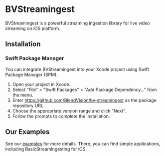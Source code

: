 # BVStreamingest
BVStreamingest is a powerful streaming ingestion library for live video streaming on iOS platform.

## Installation
### Swift Package Manager
You can integrate BVStreamingest into your Xcode project using Swift Package Manager (SPM).

1. Open your project in Xcode.
2. Select "File" > "Swift Packages" > "Add Package Dependency..." from the menu.
3. Enter https://github.com/BlendVision/bv-streamingest as the package repository URL.
4. Choose the appropriate version range and click "Next".
5. Follow the prompts to complete the installation.

## Our Examples
See our [examples](https://github.com/BlendVision/iOS-StreamIngest-Samples) for more details. There, you can find simple applications, including BasicStreamIngesting for iOS.
